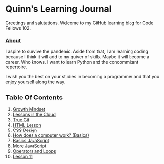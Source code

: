 # Quinn's Learning Journal

Greetings and salutations.  Welcome to my GitHub learning blog for Code Fellows 102.   

### [**About**](https://www.coursera.org/learn/learning-how-to-learn) 

I aspire to survive the pandemic.  Aside from that, I am learning coding because I think it will add to my quiver of skills. Maybe it will become a career.  Who knows.  I want to learn Python and the concommitant repertoire. 

I wish you the best on your studies in becoming a programmer and that you enjoy yourself along the [way](https://www.youtube.com/watch?v=cPd_awQuH4o).  

## Table Of Contents
1. [Growth Mindset](lesson2.md) 
1. [Lessons in the Cloud](lesson3.md) 
1. [True Git](lesson4.md)
1. [HTML Lesson](lesson5.md)
1. [CSS Design](lesson6.md)
1. [How does a computer work? (Basics)](lesson7.md) 
1. [Basics JavaScript](lesson8.md)
1. [More JavaScript](lesson9.md)
1. [Operators and Loops](lesson10.md)
11. [Lesson 11](https://www.youtube.com/watch?v=7KF4iJzBVWM)

